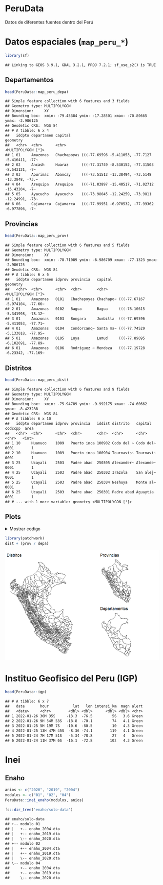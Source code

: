 PeruData
================

Datos de diferentes fuentes dentro del Perú

# Datos espaciales (`map_peru_*`)

``` r
library(sf)
```

    ## Linking to GEOS 3.9.1, GDAL 3.2.1, PROJ 7.2.1; sf_use_s2() is TRUE

## Departamentos

``` r
head(PeruData::map_peru_depa)
```

    ## Simple feature collection with 6 features and 3 fields
    ## Geometry type: MULTIPOLYGON
    ## Dimension:     XY
    ## Bounding box:  xmin: -79.45384 ymin: -17.28501 xmax: -70.80665 ymax: -2.986125
    ## Geodetic CRS:  WGS 84
    ## # A tibble: 6 x 4
    ##   iddpto departamen capital                                             geometry
    ##   <chr>  <chr>      <chr>                                     <MULTIPOLYGON [°]>
    ## 1 01     Amazonas   Chachapoyas (((-77.69596 -5.411053, -77.7127 -5.416411, -77~
    ## 2 02     Ancash     Huaraz      (((-77.31749 -8.530152, -77.31503 -8.543121, -7~
    ## 3 03     Apurimac   Abancay     (((-73.51512 -13.38494, -73.5148 -13.3848, -73.~
    ## 4 04     Arequipa   Arequipa    (((-71.03897 -15.40517, -71.02712 -15.43204, -7~
    ## 5 05     Ayacucho   Ayacucho    (((-73.98045 -12.24259, -73.9811 -12.24991, -73~
    ## 6 06     Cajamarca  Cajamarca   (((-77.99951 -6.970532, -77.99362 -6.977896, -7~

## Provincias

``` r
head(PeruData::map_peru_prov)
```

    ## Simple feature collection with 6 features and 5 fields
    ## Geometry type: MULTIPOLYGON
    ## Dimension:     XY
    ## Bounding box:  xmin: -78.71089 ymin: -6.986709 xmax: -77.1323 ymax: -2.986125
    ## Geodetic CRS:  WGS 84
    ## # A tibble: 6 x 6
    ##   iddpto departamen idprov provincia   capital                          geometry
    ##   <chr>  <chr>      <chr>  <chr>       <chr>                  <MULTIPOLYGON [°]>
    ## 1 01     Amazonas   0101   Chachapoyas Chachapo~ (((-77.67167 -5.974104, -77.66~
    ## 2 01     Amazonas   0102   Bagua       Bagua     (((-78.10615 -5.341998, -78.12~
    ## 3 01     Amazonas   0103   Bongara     Jumbilla  (((-77.69596 -5.411053, -77.71~
    ## 4 01     Amazonas   0104   Condorcanq~ Santa ma~ (((-77.74529 -5.133018, -77.95~
    ## 5 01     Amazonas   0105   Luya        Lamud     (((-77.89095 -6.102691, -77.89~
    ## 6 01     Amazonas   0106   Rodriguez ~ Mendoza   (((-77.19728 -6.23342, -77.169~

## Distritos

``` r
head(PeruData::map_peru_dist)
```

    ## Simple feature collection with 6 features and 9 fields
    ## Geometry type: MULTIPOLYGON
    ## Dimension:     XY
    ## Bounding box:  xmin: -75.94789 ymin: -9.992175 xmax: -74.60662 ymax: -8.423288
    ## Geodetic CRS:  WGS 84
    ## # A tibble: 6 x 10
    ##   iddpto departamen idprov provincia   iddist distrito   capital   codccpp  area
    ##   <chr>  <chr>      <chr>  <chr>       <chr>  <chr>      <chr>     <chr>   <int>
    ## 1 10     Huanuco    1009   Puerto inca 100902 Codo del ~ Codo del~ 0001        1
    ## 2 10     Huanuco    1009   Puerto inca 100904 Tournavis~ Tournavi~ 0001        1
    ## 3 25     Ucayali    2503   Padre abad  250305 Alexander~ Alexande~ 0001        1
    ## 4 25     Ucayali    2503   Padre abad  250302 Irazola    San alej~ 0001        1
    ## 5 25     Ucayali    2503   Padre abad  250304 Neshuya    Monte al~ 0001        1
    ## 6 25     Ucayali    2503   Padre abad  250301 Padre abad Aguaytia  0001        1
    ## # ... with 1 more variable: geometry <MULTIPOLYGON [°]>

## Plots

<details>
<summary>
Mostrar codigo
</summary>

``` r
library(ggplot2)
library(PeruData)
fst_plot <- \(.map, .titl){
  ggplot(.map) +
    geom_sf(fill = "white") +
    theme_void() +
    labs(title = {{.titl}}) +
    theme(
      axis.text.x = element_blank()
      , axis.text.y = element_blank()
      )
}
```

``` r
depa <- fst_plot(map_peru_depa, "Departamentos")
prov <- fst_plot(map_peru_prov, "Provincias")
dist <- fst_plot(map_peru_dist, "Distritos")
```

</details>

``` r
library(patchwork)
dist + (prov / depa)
```

![](README_files/figure-gfm/unnamed-chunk-7-1.png)<!-- -->

# Instituo Geofisico del Peru (IGP)

``` r
head(PeruData::igp)
```

    ## # A tibble: 6 x 7
    ##   date       hour           lat   lon intensi_km  magn alert
    ##   <date>     <chr>        <dbl> <dbl>      <dbl> <dbl> <chr>
    ## 1 2022-01-26 30M 35S     -13.3  -76.5         56   3.6 Green
    ## 2 2022-01-26 9H 54M 53S  -18.8  -70.1         74   4.1 Green
    ## 3 2022-01-25 5H 19M 7S   -10.6  -80.5         10   4.3 Green
    ## 4 2022-01-25 13H 47M 45S  -8.36 -74.1        119   4.1 Green
    ## 5 2022-01-24 7H 17M 51S   -5.34 -78.8         27   4   Green
    ## 6 2022-01-24 11H 37M 6S  -16.1  -72.8        102   4.3 Green

# Inei

## Enaho

``` r
anios <- c("2020", "2019", "2004")
modulos <- c("01", "02", "04")
PeruData::inei_enaho(modulos, anios)
```

``` r
fs::dir_tree('enaho/solo-data')
```

    ## enaho/solo-data
    ## +-- modulo 01
    ## |   +-- enaho_2004.dta
    ## |   +-- enaho_2019.dta
    ## |   \-- enaho_2020.dta
    ## +-- modulo 02
    ## |   +-- enaho_2004.dta
    ## |   +-- enaho_2019.dta
    ## |   \-- enaho_2020.dta
    ## \-- modulo 04
    ##     +-- enaho_2004.dta
    ##     +-- enaho_2019.dta
    ##     \-- enaho_2020.dta
